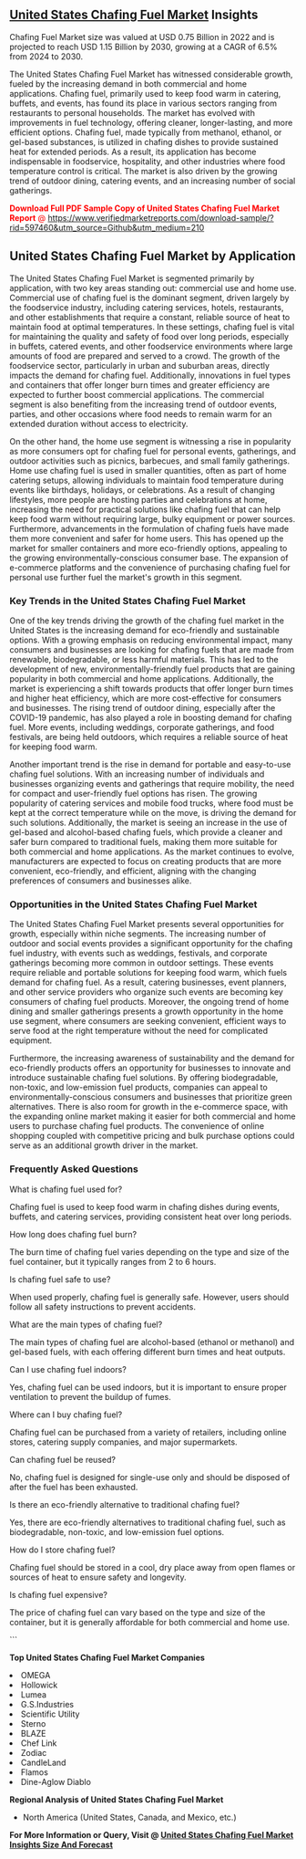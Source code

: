 <h2><a href="https://www.verifiedmarketreports.com/download-sample/?rid=597460&amp;utm_source=Github&amp;utm_medium=210" target="_blank">United States Chafing Fuel Market</a> Insights</h2><p>Chafing Fuel Market size was valued at USD 0.75 Billion in 2022 and is projected to reach USD 1.15 Billion by 2030, growing at a CAGR of 6.5% from 2024 to 2030.</p><p><p>The United States Chafing Fuel Market has witnessed considerable growth, fueled by the increasing demand in both commercial and home applications. Chafing fuel, primarily used to keep food warm in catering, buffets, and events, has found its place in various sectors ranging from restaurants to personal households. The market has evolved with improvements in fuel technology, offering cleaner, longer-lasting, and more efficient options. Chafing fuel, made typically from methanol, ethanol, or gel-based substances, is utilized in chafing dishes to provide sustained heat for extended periods. As a result, its application has become indispensable in foodservice, hospitality, and other industries where food temperature control is critical. The market is also driven by the growing trend of outdoor dining, catering events, and an increasing number of social gatherings. <p><span class=""><span style="color: #ff0000;"><strong>Download Full PDF Sample Copy of United States Chafing Fuel Market Report</strong> @ </span><a href="https://www.verifiedmarketreports.com/download-sample/?rid=597460&amp;utm_source=Github&amp;utm_medium=210" target="_blank">https://www.verifiedmarketreports.com/download-sample/?rid=597460&amp;utm_source=Github&amp;utm_medium=210</a></span></p></p><h2>United States Chafing Fuel Market by Application</h2><p>The United States Chafing Fuel Market is segmented primarily by application, with two key areas standing out: commercial use and home use. Commercial use of chafing fuel is the dominant segment, driven largely by the foodservice industry, including catering services, hotels, restaurants, and other establishments that require a constant, reliable source of heat to maintain food at optimal temperatures. In these settings, chafing fuel is vital for maintaining the quality and safety of food over long periods, especially in buffets, catered events, and other foodservice environments where large amounts of food are prepared and served to a crowd. The growth of the foodservice sector, particularly in urban and suburban areas, directly impacts the demand for chafing fuel. Additionally, innovations in fuel types and containers that offer longer burn times and greater efficiency are expected to further boost commercial applications. The commercial segment is also benefiting from the increasing trend of outdoor events, parties, and other occasions where food needs to remain warm for an extended duration without access to electricity.<p>On the other hand, the home use segment is witnessing a rise in popularity as more consumers opt for chafing fuel for personal events, gatherings, and outdoor activities such as picnics, barbecues, and small family gatherings. Home use chafing fuel is used in smaller quantities, often as part of home catering setups, allowing individuals to maintain food temperature during events like birthdays, holidays, or celebrations. As a result of changing lifestyles, more people are hosting parties and celebrations at home, increasing the need for practical solutions like chafing fuel that can help keep food warm without requiring large, bulky equipment or power sources. Furthermore, advancements in the formulation of chafing fuels have made them more convenient and safer for home users. This has opened up the market for smaller containers and more eco-friendly options, appealing to the growing environmentally-conscious consumer base. The expansion of e-commerce platforms and the convenience of purchasing chafing fuel for personal use further fuel the market's growth in this segment.<h3>Key Trends in the United States Chafing Fuel Market</h3><p>One of the key trends driving the growth of the chafing fuel market in the United States is the increasing demand for eco-friendly and sustainable options. With a growing emphasis on reducing environmental impact, many consumers and businesses are looking for chafing fuels that are made from renewable, biodegradable, or less harmful materials. This has led to the development of new, environmentally-friendly fuel products that are gaining popularity in both commercial and home applications. Additionally, the market is experiencing a shift towards products that offer longer burn times and higher heat efficiency, which are more cost-effective for consumers and businesses. The rising trend of outdoor dining, especially after the COVID-19 pandemic, has also played a role in boosting demand for chafing fuel. More events, including weddings, corporate gatherings, and food festivals, are being held outdoors, which requires a reliable source of heat for keeping food warm.<p>Another important trend is the rise in demand for portable and easy-to-use chafing fuel solutions. With an increasing number of individuals and businesses organizing events and gatherings that require mobility, the need for compact and user-friendly fuel options has risen. The growing popularity of catering services and mobile food trucks, where food must be kept at the correct temperature while on the move, is driving the demand for such solutions. Additionally, the market is seeing an increase in the use of gel-based and alcohol-based chafing fuels, which provide a cleaner and safer burn compared to traditional fuels, making them more suitable for both commercial and home applications. As the market continues to evolve, manufacturers are expected to focus on creating products that are more convenient, eco-friendly, and efficient, aligning with the changing preferences of consumers and businesses alike.<h3>Opportunities in the United States Chafing Fuel Market</h3><p>The United States Chafing Fuel Market presents several opportunities for growth, especially within niche segments. The increasing number of outdoor and social events provides a significant opportunity for the chafing fuel industry, with events such as weddings, festivals, and corporate gatherings becoming more common in outdoor settings. These events require reliable and portable solutions for keeping food warm, which fuels demand for chafing fuel. As a result, catering businesses, event planners, and other service providers who organize such events are becoming key consumers of chafing fuel products. Moreover, the ongoing trend of home dining and smaller gatherings presents a growth opportunity in the home use segment, where consumers are seeking convenient, efficient ways to serve food at the right temperature without the need for complicated equipment.<p>Furthermore, the increasing awareness of sustainability and the demand for eco-friendly products offers an opportunity for businesses to innovate and introduce sustainable chafing fuel solutions. By offering biodegradable, non-toxic, and low-emission fuel products, companies can appeal to environmentally-conscious consumers and businesses that prioritize green alternatives. There is also room for growth in the e-commerce space, with the expanding online market making it easier for both commercial and home users to purchase chafing fuel products. The convenience of online shopping coupled with competitive pricing and bulk purchase options could serve as an additional growth driver in the market.<h3>Frequently Asked Questions</h3><p>What is chafing fuel used for?</p><p>Chafing fuel is used to keep food warm in chafing dishes during events, buffets, and catering services, providing consistent heat over long periods.</p><p>How long does chafing fuel burn?</p><p>The burn time of chafing fuel varies depending on the type and size of the fuel container, but it typically ranges from 2 to 6 hours.</p><p>Is chafing fuel safe to use?</p><p>When used properly, chafing fuel is generally safe. However, users should follow all safety instructions to prevent accidents.</p><p>What are the main types of chafing fuel?</p><p>The main types of chafing fuel are alcohol-based (ethanol or methanol) and gel-based fuels, with each offering different burn times and heat outputs.</p><p>Can I use chafing fuel indoors?</p><p>Yes, chafing fuel can be used indoors, but it is important to ensure proper ventilation to prevent the buildup of fumes.</p><p>Where can I buy chafing fuel?</p><p>Chafing fuel can be purchased from a variety of retailers, including online stores, catering supply companies, and major supermarkets.</p><p>Can chafing fuel be reused?</p><p>No, chafing fuel is designed for single-use only and should be disposed of after the fuel has been exhausted.</p><p>Is there an eco-friendly alternative to traditional chafing fuel?</p><p>Yes, there are eco-friendly alternatives to traditional chafing fuel, such as biodegradable, non-toxic, and low-emission fuel options.</p><p>How do I store chafing fuel?</p><p>Chafing fuel should be stored in a cool, dry place away from open flames or sources of heat to ensure safety and longevity.</p><p>Is chafing fuel expensive?</p><p>The price of chafing fuel can vary based on the type and size of the container, but it is generally affordable for both commercial and home use.</p>```</p><p><strong>Top United States Chafing Fuel Market Companies</strong></p><div data-test-id=""><p><li> OMEGA</li><li> Hollowick</li><li> Lumea</li><li> G.S.Industries</li><li> Scientific Utility</li><li> Sterno</li><li> BLAZE</li><li> Chef Link</li><li> Zodiac</li><li> CandleLand</li><li> Flamos</li><li> Dine-Aglow Diablo</li></p><div><strong>Regional Analysis of&nbsp;United States Chafing Fuel Market</strong></div><ul><li dir="ltr"><p dir="ltr">North America&nbsp;(United States, Canada, and Mexico, etc.)</p></li></ul><p><strong>For More Information or Query, Visit @&nbsp;</strong><strong><a href="https://www.verifiedmarketreports.com/product/chafing-fuel-market/?utm_source=Github&amp;utm_medium=210" target="_blank">United States Chafing Fuel Market Insights Size And Forecast</a></strong></p></div>
